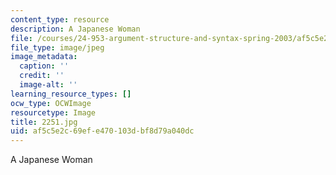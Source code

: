 ```yaml
---
content_type: resource
description: A Japanese Woman
file: /courses/24-953-argument-structure-and-syntax-spring-2003/af5c5e2c69efe470103dbf8d79a040dc_2251.jpg
file_type: image/jpeg
image_metadata:
  caption: ''
  credit: ''
  image-alt: ''
learning_resource_types: []
ocw_type: OCWImage
resourcetype: Image
title: 2251.jpg
uid: af5c5e2c-69ef-e470-103d-bf8d79a040dc
---
```

A Japanese Woman